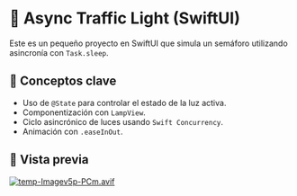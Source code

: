 # 🚦 Async Traffic Light (SwiftUI)

Este es un pequeño proyecto en SwiftUI que simula un semáforo utilizando asincronía con `Task.sleep`.

## 🧠 Conceptos clave
- Uso de `@State` para controlar el estado de la luz activa.
- Componentización con `LampView`.
- Ciclo asincrónico de luces usando `Swift Concurrency`.
- Animación con `.easeInOut`.

## 📸 Vista previa
[![temp-Imagev5p-PCm.avif](https://i.postimg.cc/Rhy8VXcY/temp-Imagev5p-PCm.avif)](https://postimg.cc/ZvPjwPsP)
